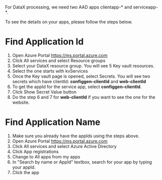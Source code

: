 For DataX processing, we need two AAD apps clientapp-* and serviceapp-*.

To see the details on your apps, please follow the steps below.

# Find Application Id
1. Open Azure Portal https://ms.portal.azure.com
2. Click All services and select Resource groups
3. Select your DataX resource group. You will see 5 Key vault resources.
4. Select the one starts with kvServices
5. Once the Key vault page is opened, select Secrets. You will see two secrets which have clientId: **configgen-clientId** and **web-clientId**
6. To get the appId for the service app, select **configgen-clientId**.
7. Click Show Secret Value button
8. Do the step 6 and 7 for **web-clientId** if you want to see the one for the website.


# Find Application Name
1. Make sure you already have the appIds using the steps above.
2. Open Azure Portal https://ms.portal.azure.com
3. Click All services and select Azure Active Directory
4. Click App registrations
5. Change to All apps from my apps
6. In "Search by name or AppId" textbox, search for your app by typing your appId.
7. Click the app